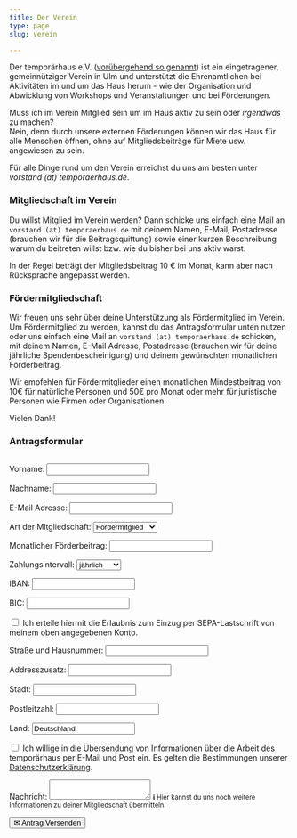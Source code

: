```yaml
---
title: Der Verein
type: page
slug: verein

---
```


Der temporärhaus e.V. ([vorübergehend so genannt](/stellungnahme-und-ausblick-zum-urteil-im-markenrechtsstreit/)) ist ein eingetragener, gemeinnütziger Verein in Ulm und unterstützt die Ehrenamtlichen bei Aktivitäten im und um das Haus herum - wie der Organisation und Abwicklung von Workshops und Veranstaltungen und bei Förderungen.

Muss ich im Verein Mitglied sein um im Haus aktiv zu sein oder _irgendwas_ zu machen?  
Nein, denn durch unsere externen Förderungen können wir das Haus für alle Menschen öffnen, ohne auf Mitgliedsbeiträge für Miete usw. angewiesen zu sein.

<!--
Warum sollte ich (Förder)mitglied werden?  
Wenn man sich für eine Mitgliedschaft entscheidet, bekommt man zum einen ein Stimmrecht bei allen Vereinsfragen sowie eine Art “virtuelles” Abzeichen, dass man das Haus und den dortigen Spirit unterstützt.

Weiter ermöglichen die Mitgliedsbeiträge die Beschaffung von interessanten Dingen für alle, Workshopmaterial und den ein oder anderen Kostenpunkt im Haus.
-->


Für alle Dinge rund um den Verein erreichst du uns am besten unter _vorstand (at) temporaerhaus.de_.

### Mitgliedschaft im Verein
Du willst Mitglied im Verein werden? Dann schicke uns einfach eine Mail an `vorstand (at) temporaerhaus.de` mit deinem Namen, E-Mail, Postadresse (brauchen wir für die Beitragsquittung) sowie einer kurzen Beschreibung warum du beitreten willst bzw. wie du bisher bei uns aktiv warst.

In der Regel beträgt der Mitgliedsbeitrag 10 € im Monat, kann aber nach Rücksprache angepasst werden.

### Fördermitgliedschaft
Wir freuen uns sehr über deine Unterstützung als Fördermitglied im Verein. Um Fördermitglied zu werden, kannst du das Antragsformular unten nutzen oder uns einfach eine Mail an `vorstand (at) temporaerhaus.de` schicken, mit deinem Namen, E-Mail Adresse, Postadresse (brauchen wir für deine jährliche Spendenbescheinigung) und deinem gewünschten monatlichen Förderbeitrag.

Wir empfehlen für Fördermitglieder einen monatlichen Mindestbeitrag von 10€ für natürliche Personen und 50€ pro Monat oder mehr für juristische Personen wie Firmen oder Organisationen.

Vielen Dank!

### Antragsformular

<form style="display: flex; flex-wrap: wrap;" method="POST" action="https://temporaerhaus.de/member-application.php" id="applicationForm">
<div style="display: none; flex-grow: 0; flex-shrink: 1; flex-basis: 230px;">
  <ol>
    <li><a href="#step1">Persönliche Angaben</a></li>
    <li><a href="#step2">Mitgliedsbeitrag</a></li>
    <li><a href="#step3">Zahlungsweise</a></li>
    <li><a href="#step4">Anschrift</a></li>
    <li><a href="#step5">Datenschutzerklärung</a></li>
  </ol>
</div>

<div style="flex-grow: 1; flex-shrink: 1; flex-basis: 280px;">
<div id="step1" style="scroll-padding-top: 2em;">
<p>
<label for="firstname">Vorname:</label>
<input type="text" id="firstname" name="firstname">
</p>
<p>
<label for="lastname">Nachname:</label>
<input type="text" id="lastname" name="lastname">
</p>
<p>
<label for="email">E-Mail Adresse:</label>
<input type="text" id="email" name="email">
</p>
</div>

<div id="step2" style="scroll-padding-top: 2em;">
<p>
<label for="type">Art der Mitgliedschaft:</label>
<select id="type" name="type">
    <option>Fördermitglied</option>
    <option>Aktives Mitglied</option>
</select>
</p>
<p>
<label for="amount">Monatlicher Förderbeitrag:</label>
<input type="number" id="amount" name="amount">
</p>
</div>

<div id="step3" style="scroll-padding-top: 2em;">
<p>
<label for="interval">Zahlungsintervall:</label>
<select id="interval" name="interval">
    <option>jährlich</option>
    <option>halbjährig</option>
    <option>monatlich</option>
</select>
</p>
<p>
<label for="iban">IBAN:</label>
<input type="text" id="iban" name="iban">
</p>
<p>
<label for="bic">BIC:</label>
<input type="text" id="bic" name="bic">
</p>
<p>
<label for="consent">
<input type="checkbox" id="consent" name="consent">
Ich erteile hiermit die Erlaubnis zum Einzug per SEPA-Lastschrift von meinem oben angegebenen Konto.
</label>
</p>
</div>

<div id="step4" style="scroll-padding-top: 2em;">
<p>
<label for="address">Straße und Hausnummer:</label>
<input type="text" id="address" name="address">
</p>
<p>
<label for="suffix">Addresszusatz:</label>
<input type="text" id="suffix" name="suffix">
</p>
<p>
<label for="city">Stadt:</label>
<input type="text" id="city" name="city">
</p>
<p>
<label for="zip">Postleitzahl:</label>
<input type="text" id="zip" name="zip">
</p>
<p>
<label for="country">Land:</label>
<input type="text" id="country" name="country" value="Deutschland">
</p>
</div>

<div id="step5" style="scroll-padding-top: 2em;">
<p>
<label for="mailconsent">
<input type="checkbox" id="mailconsent" name="mailconsent">
Ich willige in die Übersendung von Informationen über die Arbeit des temporärhaus per E-Mail und Post ein.
Es gelten die Bestimmungen unserer <a href="/datenschutzerklaerung" target="_blank">Datenschutzerklärung</a>.
</label>
</p>
<p>
<label for="message">Nachricht:</label>
<textarea id="message" name="message"></textarea>
<small class="info" style="padding-block: 0.25em;"><b>ℹ</b> Hier kannst du uns noch weitere Informationen zu deiner Mitgliedschaft übermitteln.</small>
</p>
</div>

<div style="display: none; align-items: center; justify-content: space-between;">
<button id="prevStep">◀ Zurück</button>
<button id="nextStep">▶ Weiter</button>
</div>

<button type="submit">✉ Antrag Versenden</button>
</div>
</form>

<script type="text/javascript">
(() => {
    const form = document.getElementById('applicationForm');
    const nextStep = document.getElementById('nextStep');
    const prevStep = document.getElementById('prevStep');
    nextStep.parentNode.style.display = 'flex';
    document.querySelector('button[type="submit"]').remove();
    form.children[0].style.display = 'block';

    window.addEventListener('hashchange', () => {
        const hash = location.hash.startsWith('#step') ? location.hash : '#step1';
        const a = document.querySelector(`a[href="${hash}"]`);
        const e = document.querySelector(hash);
        if (!a || !e) {
            return;
        }
        a.closest('ol').querySelectorAll('li').forEach(e => {
            e.style.fontWeight = 'normal';
            e.style.color = '#666';
            e.children[0].style.color = '#666';
        });
        a.parentNode.style.fontWeight = 'bold';
        a.parentNode.style.color = 'black';
        a.style.color = 'black';

        e.parentNode.querySelectorAll('div[id]').forEach(e => {
            e.style.display = 'none';
        });
        e.style.display = 'block';

        prevStep.disabled = (hash === '#step1');
        nextStep.innerText = (hash === '#step5') ? '✉ Antrag Versenden' : '▶ Weiter';
    });

    const changeStep = (e) => {
        e.preventDefault();
        e.stopPropagation();

        const hash = location.hash.startsWith('#step') ? location.hash : '#step1';
        const target = (Number(hash.slice(5)) || 0) + (e.target.id === 'nextStep' ? 1 : -1);
        if (target === 6) {
            form.dispatchEvent(new Event('submit'));
            return;
        }

        location.hash = `#step${target}`;
        window.dispatchEvent(new Event('hashchange'));
    };
    nextStep.addEventListener('click', changeStep);
    prevStep.addEventListener('click', changeStep);

    form.addEventListener('submit', async (e) => {
        e.preventDefault();
        e.stopPropagation();

        form.querySelectorAll('p').forEach(e => e.classList.remove('danger'));
        nextStep.disabled = true;
        prevStep.disabled = true;

        let response = document.getElementById('formResponse')
        if (!response) {
            response = document.createElement('div');
            response.id = 'formResponse';
            form.insertAdjacentElement('beforebegin', response);
        }

        response.className = 'info';
        response.innerHTML = '<h3>⏳ Einen Moment, dein Antrag wird gespeichert.</h3>';

        const data = new URLSearchParams(new FormData(form));
        const res = await fetch(form.action, { method: 'post', body: data });
        nextStep.disabled = false;
        prevStep.disabled = false;

        if (res.status === 200) {
            // show success and clear form?
            form.reset();
            location.hash = '#step1';
            window.dispatchEvent(new Event('hashchange'));
            response.className = 'success';
            response.innerHTML = await res.text();
        } else {
            const body = await res.json();
            response.className = 'danger';
            response.innerHTML = '<h3>💻 Computer sagt "Nein" :(</h3><p>Bitte überprüfe die hervorgehobenen Formularfelder noch einmal.</p>';

            let step = 'step5';
            for (const field of Object.keys(body)) {
                const e = document.getElementById(field);
                e?.closest?.('p')?.classList?.add?.('danger');
                const id = e?.closest?.('div[id]')?.id;
                if (id < step) {
                    step = id;
                }
            }
            if (location.hash !== `#${step}`) {
                location.hash = `#${step}`;
                window.dispatchEvent(new Event('hashchange'));
            }
        }
    });

    window.dispatchEvent(new Event('hashchange'));
})();
</script>
